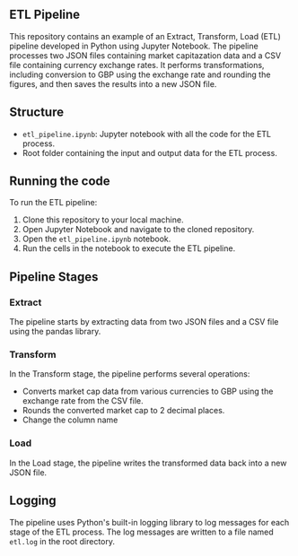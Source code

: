 ## ETL Pipeline

This repository contains an example of an Extract, Transform, Load (ETL) pipeline developed in Python using Jupyter Notebook. The pipeline processes two JSON files containing market capitazation data and a CSV file containing currency exchange rates. It performs transformations, including conversion to GBP using the exchange rate and rounding the figures, and then saves the results into a new JSON file.

## Structure

- `etl_pipeline.ipynb`: Jupyter notebook with all the code for the ETL process.
- Root folder containing the input and output data for the ETL process.

## Running the code

To run the ETL pipeline:

1. Clone this repository to your local machine.
2. Open Jupyter Notebook and navigate to the cloned repository.
3. Open the `etl_pipeline.ipynb` notebook.
4. Run the cells in the notebook to execute the ETL pipeline.

## Pipeline Stages

### Extract

The pipeline starts by extracting data from two JSON files and a CSV file using the pandas library.

### Transform

In the Transform stage, the pipeline performs several operations:

- Converts market cap data from various currencies to GBP using the exchange rate from the CSV file.
- Rounds the converted market cap to 2 decimal places.
- Change the column name 

### Load

In the Load stage, the pipeline writes the transformed data back into a new JSON file.

## Logging

The pipeline uses Python's built-in logging library to log messages for each stage of the ETL process. The log messages are written to a file named `etl.log` in the root directory.

